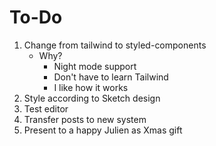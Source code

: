 # To-Do

1. Change from tailwind to styled-components
   - Why?
     - Night mode support
     - Don't have to learn Tailwind
     - I like how it works
2. Style according to Sketch design
3. Test editor
4. Transfer posts to new system
5. Present to a happy Julien as Xmas gift
